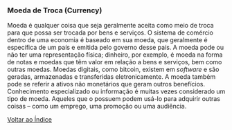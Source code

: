 ### Moeda de Troca (Currency) 

Moeda é qualquer coisa que seja geralmente aceita como meio de troca para que possa ser trocada por bens e serviços. O sistema de comércio dentro de uma economia é baseado em sua moeda, que geralmente é específica de um país e emitida pelo governo desse país. A moeda pode ou não ter uma representação física; dinheiro, por exemplo, é moeda na forma de notas e moedas que têm valor em relação a bens e serviços, bem como outras moedas. Moedas digitais, como bitcoin, existem em _software_ e são geradas, armazenadas e transferidas eletronicamente. A moeda também pode se referir a ativos não monetários que geram outros benefícios. Conhecimento especializado ou informação é muitas vezes considerado um tipo de moeda. Aqueles que o possuem podem usá-lo para adquirir outras coisas – como um emprego, uma promoção ou uma audiência.

[Voltar ao Índice](../)